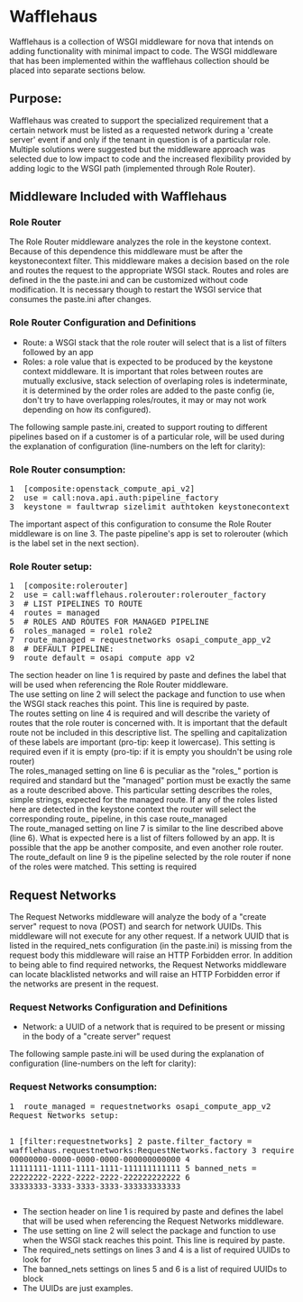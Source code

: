 <h1>Wafflehaus</h1>
<p>
Wafflehaus is a collection of WSGI middleware for nova that intends on adding functionality with minimal impact to code. The WSGI middleware that has been implemented within the wafflehaus collection should be placed into separate sections below.
</p>

<h2>Purpose:</h2>
<p>
Wafflehaus was created to support the specialized requirement that a certain network must be listed as a requested network during a 'create server' event if and only if the tenant in question is of a particular role. Multiple solutions were suggested but the middleware approach was selected due to low impact to code and the increased flexibility provided by adding logic to the WSGI path (implemented through Role Router).
</p>

<h2>Middleware Included with Wafflehaus</h2>
<h3>Role Router</h3>
<p>
The Role Router middleware analyzes the role in the keystone context. Because of this dependence this middleware must be after the keystonecontext filter. This middleware makes a decision based on the role and routes the request to the appropriate WSGI stack. Routes and roles are defined in the the paste.ini and can be customized without code modification. It is necessary though to restart the WSGI service that consumes the paste.ini after changes.
</p>

<h3>Role Router Configuration and Definitions</h3>
<ul>
<li>
Route: a WSGI stack that the role router will select that is a list of filters followed by an app
</li>
<li>
Roles: a role value that is expected to be produced by the keystone context middleware. It is important that roles between routes are mutually exclusive, stack selection of overlaping roles is indeterminate, it is determined by the order roles are added to the paste config (ie, don't try to have overlapping roles/routes, it may or may not work depending on how its configured).
</li>
</ul>
<p>
The following sample paste.ini, created to support routing to different pipelines based on if a customer is of a particular role, will be used during the explanation of configuration (line-numbers on the left for clarity):
</p>
<h3>
Role Router consumption:
</h3>
<pre>
1  [composite:openstack_compute_api_v2]
2  use = call:nova.api.auth:pipeline_factory
3  keystone = faultwrap sizelimit authtoken keystonecontext ratelimit rolerouter
</pre>
<p>
The important aspect of this configuration to consume the Role Router middleware is on line 3. The paste pipeline's app is set to rolerouter (which is the label set in the next section).
</p>
<h3>
Role Router setup:
</h3>
<pre>
1  [composite:rolerouter]
2  use = call:wafflehaus.rolerouter:rolerouter_factory
3  # LIST PIPELINES TO ROUTE
4  routes = managed
5  # ROLES AND ROUTES FOR MANAGED PIPELINE
6  roles_managed = role1 role2
7  route_managed = requestnetworks osapi_compute_app_v2
8  # DEFAULT PIPELINE:
9  route_default = osapi_compute_app_v2
</pre>
<p>
The section header on line 1 is required by paste and defines the label that will be used when referencing the Role Router middleware.<br/>
The use setting on line 2 will select the package and function to use when the WSGI stack reaches this point. This line is required by paste.<br/>
The routes setting on line 4 is required and will describe the variety of routes that the role router is concerned with. It is important that the default route not be included in this descriptive list. The spelling and capitalization of these labels are important (pro-tip: keep it lowercase). This setting is required even if it is empty (pro-tip: if it is empty you shouldn't be using role router)<br/>
The roles_managed setting on line 6 is peculiar as the "roles_" portion is required and standard but the "managed" portion must be exactly the same as a route described above. This particular setting describes the roles, simple strings, expected for the managed route. If any of the roles listed here are detected in the keystone context the router will select the corresponding route_ pipeline, in this case route_managed<br/>
The route_managed setting on line 7 is similar to the line described above (line 6). What is expected here is a list of filters followed by an app. It is possible that the app be another composite, and even another role router.<br/>
The route_default on line 9 is the pipeline selected by the role router if none of the roles were matched. This setting is required<br/>
</p>
<h2>
Request Networks
</h2>
<p>
The Request Networks middleware will analyze the body of a "create server" request to nova (POST) and search for network UUIDs. This middleware will not execute for any other request. If a network UUID that is listed in the required_nets configuration (in the paste.ini) is missing from the request body this middleware will raise an HTTP Forbidden error. In addition to being able to find required networks, the Request Networks middleware can locate blacklisted networks and will raise an HTTP Forbidden error if the networks are present in the request.
</p>
<h3>
Request Networks Configuration and Definitions
</h3>
<ul>
<li>
Network: a UUID of a network that is required to be present or missing in the body of a "create server" request
</li>
</ul>
<p>
 The following sample paste.ini will be used during the explanation of configuration (line-numbers on the left for clarity):
</p>
<h3>
Request Networks consumption:
</h3>
<pre>
1  route_managed = requestnetworks osapi_compute_app_v2
Request Networks setup:

1  [filter:requestnetworks]
2  paste.filter_factory = wafflehaus.requestnetworks:RequestNetworks.factory
3  required_nets = 00000000-0000-0000-0000-000000000000
4                  11111111-1111-1111-1111-111111111111
5  banned_nets = 22222222-2222-2222-2222-222222222222
6                33333333-3333-3333-3333-333333333333
 </pre>
<p>
<ul><li>The section header on line 1 is required by paste and defines the label that will be used when referencing the Request Networks middleware.<br/>
</li><li>The use setting on line 2 will select the package and function to use when the WSGI stack reaches this point. This line is required by paste.<br/>
</li><li>The required_nets settings on lines 3 and 4 is a list of required UUIDs to look for<br/>
</li><li>The banned_nets settings on lines 5 and 6 is a list of required UUIDs to block<br/>
</li><li>The UUIDs are just examples.
</li></ul>

</p>
